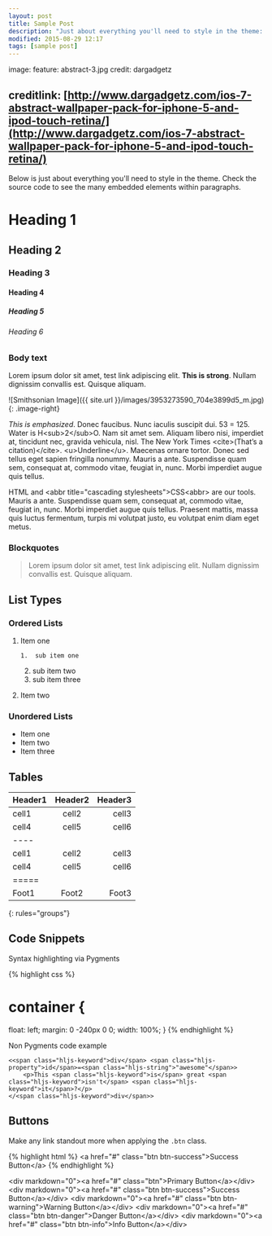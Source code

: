 ```yaml
---
layout: post
title: Sample Post
description: "Just about everything you'll need to style in the theme: headings, paragraphs, blockquotes, tables, code blocks, and more."
modified: 2015-08-29 12:17
tags: [sample post]
---
```

image:
  feature: abstract-3.jpg
  credit: dargadgetz

##   creditlink: [http://www.dargadgetz.com/ios-7-abstract-wallpaper-pack-for-iphone-5-and-ipod-touch-retina/](http://www.dargadgetz.com/ios-7-abstract-wallpaper-pack-for-iphone-5-and-ipod-touch-retina/)

Below is just about everything you'll need to style in the theme. Check the source code to see the many embedded elements within paragraphs.

# Heading 1

## Heading 2

### Heading 3

#### Heading 4

##### Heading 5

###### Heading 6

### Body text

Lorem ipsum dolor sit amet, test link adipiscing elit. **This is strong**. Nullam dignissim convallis est. Quisque aliquam.

![Smithsonian Image]({{ site.url }}/images/3953273590_704e3899d5_m.jpg)
{: .image-right}

_This is emphasized_. Donec faucibus. Nunc iaculis suscipit dui. 53 = 125. Water is H&lt;sub&gt;2&lt;/sub&gt;O. Nam sit amet sem. Aliquam libero nisi, imperdiet at, tincidunt nec, gravida vehicula, nisl. The New York Times &lt;cite&gt;(That’s a citation)&lt;/cite&gt;. &lt;u&gt;Underline&lt;/u&gt;. Maecenas ornare tortor. Donec sed tellus eget sapien fringilla nonummy. Mauris a ante. Suspendisse quam sem, consequat at, commodo vitae, feugiat in, nunc. Morbi imperdiet augue quis tellus.

HTML and &lt;abbr title="cascading stylesheets"&gt;CSS&lt;abbr&gt; are our tools. Mauris a ante. Suspendisse quam sem, consequat at, commodo vitae, feugiat in, nunc. Morbi imperdiet augue quis tellus. Praesent mattis, massa quis luctus fermentum, turpis mi volutpat justo, eu volutpat enim diam eget metus.

### Blockquotes

> Lorem ipsum dolor sit amet, test link adipiscing elit. Nullam dignissim convallis est. Quisque aliquam.

## List Types

### Ordered Lists

1.  Item one

        1.  sub item one
    2.  sub item two
    3.  sub item three

2.  Item two

### Unordered Lists

*   Item one
*   Item two
*   Item three

## Tables

<table>
<thead>
<tr>
<th style="text-align:left">Header1</th>
<th style="text-align:center">Header2</th>
<th style="text-align:right">Header3</th>
</tr>
</thead>
<tbody>
<tr>
<td style="text-align:left">cell1</td>
<td style="text-align:center">cell2</td>
<td style="text-align:right">cell3</td>
</tr>
<tr>
<td style="text-align:left">cell4</td>
<td style="text-align:center">cell5</td>
<td style="text-align:right">cell6</td>
</tr>
<tr>
<td style="text-align:left">----</td>
</tr>
<tr>
<td style="text-align:left">cell1</td>
<td style="text-align:center">cell2</td>
<td style="text-align:right">cell3</td>
</tr>
<tr>
<td style="text-align:left">cell4</td>
<td style="text-align:center">cell5</td>
<td style="text-align:right">cell6</td>
</tr>
<tr>
<td style="text-align:left">=====</td>
</tr>
<tr>
<td style="text-align:left">Foot1</td>
<td style="text-align:center">Foot2</td>
<td style="text-align:right">Foot3</td>
</tr>
</tbody>
</table>

{: rules="groups"}

## Code Snippets

Syntax highlighting via Pygments

{% highlight css %}

# container {

  float: left;
  margin: 0 -240px 0 0;
  width: 100%;
}
{% endhighlight %}

Non Pygments code example

    <<span class="hljs-keyword">div</span> <span class="hljs-property">id</span>=<span class="hljs-string">"awesome"</span>>
        <p>This <span class="hljs-keyword">is</span> great <span class="hljs-keyword">isn't</span> <span class="hljs-keyword">it</span>?</p>
    </<span class="hljs-keyword">div</span>>

## Buttons

Make any link standout more when applying the `.btn` class.

{% highlight html %}
&lt;a href="#" class="btn btn-success"&gt;Success Button&lt;/a&gt;
{% endhighlight %}

&lt;div markdown="0"&gt;&lt;a href="#" class="btn"&gt;Primary Button&lt;/a&gt;&lt;/div&gt;
&lt;div markdown="0"&gt;&lt;a href="#" class="btn btn-success"&gt;Success Button&lt;/a&gt;&lt;/div&gt;
&lt;div markdown="0"&gt;&lt;a href="#" class="btn btn-warning"&gt;Warning Button&lt;/a&gt;&lt;/div&gt;
&lt;div markdown="0"&gt;&lt;a href="#" class="btn btn-danger"&gt;Danger Button&lt;/a&gt;&lt;/div&gt;
&lt;div markdown="0"&gt;&lt;a href="#" class="btn btn-info"&gt;Info Button&lt;/a&gt;&lt;/div&gt;